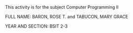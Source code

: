 This activity is for the subject Computer Programming II

FULL NAME: BARON, ROSE T. and TABUCON, MARY GRACE

YEAR AND SECTION: BSIT 2-3
